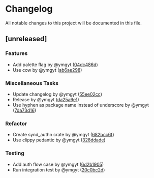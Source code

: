 # Changelog

All notable changes to this project will be documented in this file.

## [unreleased]

### Features

- Add palette flag by @ymgyt ([04dc486d](04dc486d0ab3043e021e164e70f5fe081e3c464d))
- Use cow by @ymgyt ([ab6ae298](ab6ae298abeda1d7d3c67939bc70f0d2269e8654))

### Miscellaneous Tasks

- Update changelog by @ymgyt ([55ee02cc](55ee02cc2d1e6c31bada610ea0b6e00a7b035753))
- Release by @ymgyt ([da25a6e1](da25a6e1f8e15a34e94e8cc88d5eec68262b76b0))
- Use hyphen as package name instead of underscore by @ymgyt ([7da73d16](7da73d16f68b10e42b238fab75517e486c39181c))

### Refactor

- Create synd_authn crate by @ymgyt ([682bcc6f](682bcc6ff3c035be566dea99d2487e0173537c8d))
- Use clippy pedantic by @ymgyt ([328ddade](328ddadebbad5381271c5e84cce2d6888252e70c))

### Testing

- Add auth flow case by @ymgyt ([6d2b1905](6d2b1905d9b06bd9ed670f210cd590f89405c37c))
- Run integration test by @ymgyt ([20c0bc2d](20c0bc2d31a938d3103fafedba5a10b4a9bba9ae))

<!-- generated by git-cliff -->
